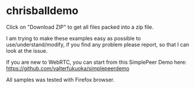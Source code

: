 # chrisballdemo
Click on "Download ZIP" to get all files packed into a zip file.

I am trying to make these examples easy as possible to use/understand/modify, if you find any problem please report, so that I can look at the issue.

If you are new to WebRTC, you can start from this SimplePeer Demo here: https://github.com/valterfukuoka/simplepeerdemo

All samples was tested with Firefox browser.
